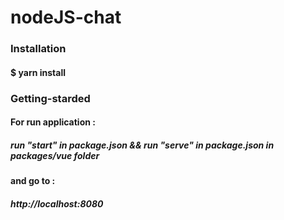 # nodeJS-chat

### Installation
#### $ yarn install
### Getting-starded
#### For run application :
##### run "start" in package.json && run "serve" in package.json in packages/vue folder
#### and go to :
##### http://localhost:8080
